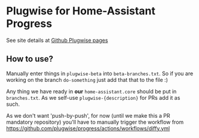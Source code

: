 # Plugwise for Home-Assistant Progress

See site details at [Github Plugwise pages](https://plugwise.github.io/progress/)

## How to use?

Manually enter things in `plugwise-beta` into `beta-branches.txt`. So if you are working on the branch `do-something` just add that that to the file :)

Any thing we have ready in **our** `home-assistant.core` should be put in `branches.txt`. As we self-use `plugwise-{description}` for PRs add it as such.

As we don't want 'push-by-push', for now (until we make this a PR mandatory repository)  you'll have to manually trigger the workflow from https://github.com/plugwise/progress/actions/workflows/diffy.yml
